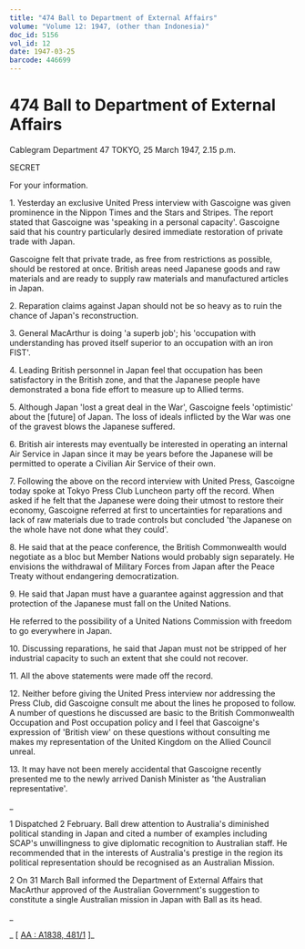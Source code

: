 ```yaml
---
title: "474 Ball to Department of External Affairs"
volume: "Volume 12: 1947, (other than Indonesia)"
doc_id: 5156
vol_id: 12
date: 1947-03-25
barcode: 446699
---
```


# 474 Ball to Department of External Affairs

Cablegram Department 47 TOKYO, 25 March 1947, 2.15 p.m.

SECRET

For your information.

1\. Yesterday an exclusive United Press interview with Gascoigne was given prominence in the Nippon Times and the Stars and Stripes. The report stated that Gascoigne was 'speaking in a personal capacity'. Gascoigne said that his country particularly desired immediate restoration of private trade with Japan.

Gascoigne felt that private trade, as free from restrictions as possible, should be restored at once. British areas need Japanese goods and raw materials and are ready to supply raw materials and manufactured articles in Japan.

2\. Reparation claims against Japan should not be so heavy as to ruin the chance of Japan's reconstruction.

3\. General MacArthur is doing 'a superb job'; his 'occupation with understanding has proved itself superior to an occupation with an iron FIST'.

4\. Leading British personnel in Japan feel that occupation has been satisfactory in the British zone, and that the Japanese people have demonstrated a bona fide effort to measure up to Allied terms.

5\. Although Japan 'lost a great deal in the War', Gascoigne feels 'optimistic' about the [future] of Japan. The loss of ideals inflicted by the War was one of the gravest blows the Japanese suffered.

6\. British air interests may eventually be interested in operating an internal Air Service in Japan since it may be years before the Japanese will be permitted to operate a Civilian Air Service of their own.

7\. Following the above on the record interview with United Press, Gascoigne today spoke at Tokyo Press Club Luncheon party off the record. When asked if he felt that the Japanese were doing their utmost to restore their economy, Gascoigne referred at first to uncertainties for reparations and lack of raw materials due to trade controls but concluded 'the Japanese on the whole have not done what they could'.

8\. He said that at the peace conference, the British Commonwealth would negotiate as a bloc but Member Nations would probably sign separately. He envisions the withdrawal of Military Forces from Japan after the Peace Treaty without endangering democratization.

9\. He said that Japan must have a guarantee against aggression and that protection of the Japanese must fall on the United Nations.

He referred to the possibility of a United Nations Commission with freedom to go everywhere in Japan.

10\. Discussing reparations, he said that Japan must not be stripped of her industrial capacity to such an extent that she could not recover.

11\. All the above statements were made off the record.

12\. Neither before giving the United Press interview nor addressing the Press Club, did Gascoigne consult me about the lines he proposed to follow. A number of questions he discussed are basic to the British Commonwealth Occupation and Post occupation policy and I feel that Gascoigne's expression of 'British view' on these questions without consulting me makes my representation of the United Kingdom on the Allied Council unreal.

13\. It may have not been merely accidental that Gascoigne recently presented me to the newly arrived Danish Minister as 'the Australian representative'.

_

1 Dispatched 2 February. Ball drew attention to Australia's diminished political standing in Japan and cited a number of examples including SCAP's unwillingness to give diplomatic recognition to Australian staff. He recommended that in the interests of Australia's prestige in the region its political representation should be recognised as an Australian Mission.

2 On 31 March Ball informed the Department of External Affairs that MacArthur approved of the Australian Government's suggestion to constitute a single Australian mission in Japan with Ball as its head.

_

_ [ [AA : A1838, 481/1](http://www.naa.gov.au/cgi-bin/Search?O=I&Number=446699) ]_
